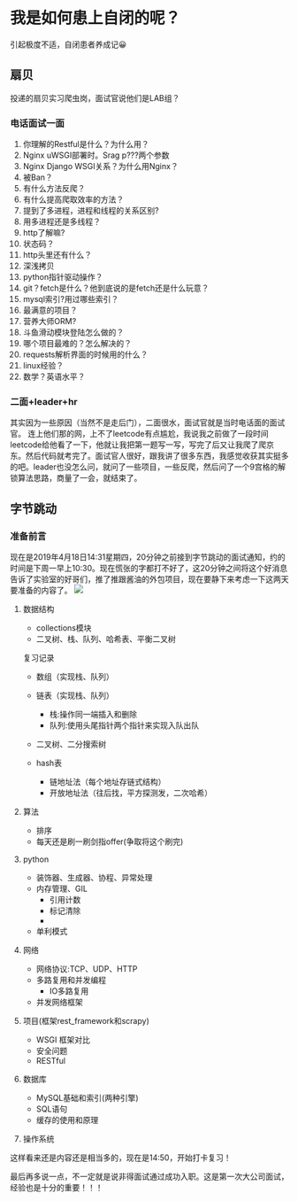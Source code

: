 # 我是如何患上自闭的呢？
引起极度不适，自闭患者养成记😀
## 扇贝
投递的扇贝实习爬虫岗，面试官说他们是LAB组？
### 电话面试一面
1. 你理解的Restful是什么？为什么用？
2. Nginx uWSGI部署时。Srag p???两个参数
3. Nginx Django WSGI关系？为什么用Nginx？
4. 被Ban？
6. 有什么方法反爬？
7. 有什么提高爬取效率的方法？
8. 提到了多进程，进程和线程的关系区别?
9. 用多进程还是多线程？
10. http了解嘛?
11. 状态码？
12. http头里还有什么？
13. 深浅拷贝
14. python指针驱动操作？
15. git？fetch是什么？他到底说的是fetch还是什么玩意？
16. mysql索引?用过哪些索引？
17. 最满意的项目？
18. 营养大师ORM? 
19. 斗鱼滑动模块登陆怎么做的？
20. 哪个项目最难的？怎么解决的？
21. requests解析界面的时候用的什么？
22. linux经验？
23. 数学？英语水平？
### 二面+leader+hr
其实因为一些原因（当然不是走后门），二面很水，面试官就是当时电话面的面试官。
连上他们那的网，上不了leetcode有点尴尬，我说我之前做了一段时间leetcode给他看了一下，他就让我把第一题写一写，写完了后又让我爬了爬京东。然后代码就考完了。面试官人很好，跟我讲了很多东西，我感觉收获其实挺多的吧。leader也没怎么问，就问了一些项目，一些反爬，然后问了一个9宫格的解锁算法思路，商量了一会，就结束了。
## 字节跳动
### 准备前言
现在是2019年4月18日14:31星期四，20分钟之前接到字节跳动的面试通知，约的时间是下周一早上10:30。现在慌张的字都打不好了，这20分钟之间将这个好消息告诉了实验室的好哥们，推了推跟酱油的外包项目，现在要静下来考虑一下这两天要准备的内容了。
![](http://ww1.sinaimg.cn/large/006BhB5Oly1g26ste1selj30m805jmxq.jpg)
1. 数据结构
    * collections模块
    * 二叉树、栈、队列、哈希表、平衡二叉树
    
    复习记录
    * 数组（实现栈、队列）
    * 链表（实现栈、队列）
        * 栈:操作同一端插入和删除
        * 队列:使用头尾指针两个指针来实现入队出队
    
    * 二叉树、二分搜索树
    * hash表
        * 链地址法（每个地址存链式结构）
        * 开放地址法（往后找，平方探测发，二次哈希）
2. 算法
    * 排序
    * 每天还是刷一刷剑指offer(争取将这个刷完)
4. python
    * 装饰器、生成器、协程、异常处理
    * 内存管理、GIL
        * 引用计数
        * 标记清除
        * 
    * 单利模式
6. 网络
    * 网络协议:TCP、UDP、HTTP
    * 多路复用和并发编程
        * IO多路复用
    * 并发网络框架
3. 项目(框架rest_framework和scrapy)
    * WSGI 框架对比
    * 安全问题
    * RESTful

5. 数据库
    * MySQL基础和索引(两种引擎)
    * SQL语句
    * 缓存的使用和原理

7. 操作系统

这样看来还是内容还是相当多的，现在是14:50，开始打卡复习！

最后再多说一点，不一定就是说非得面试通过成功入职。这是第一次大公司面试，经验也是十分的重要！！！